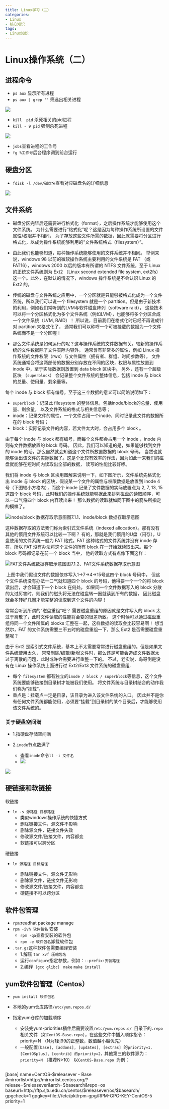 ```yaml
---
title: Linux学习（二）
categories: 
- Linux
- 核心知识
tags: 
- Linux知识
---
```


# Linux操作系统（二）

## 进程命令

- `ps aux`  显示所有进程
- `ps aux | grep ''` 筛选出相关进程

![](https://raw.githubusercontent.com/Lucareful/ImgRepo/master/img/hexo_img/image-20200502204505096.png)

- `kill  pid` 杀死相关的pid进程
- `kill - 9 pid` 强制杀死进程

![](https://raw.githubusercontent.com/Lucareful/ImgRepo/master/img/hexo_img/image-20200502204832777.png)

- `jobs`查看进程的工作号
- `fg %工作号`后台程序调到前台运行



## 硬盘分区

- `fdisk -l /dev/磁盘名`查看对应磁盘名的详细信息

![](https://raw.githubusercontent.com/Lucareful/ImgRepo/master/img/hexo_img/image-20200502212407780.png)



<!--more-->

## 文件系统

- 磁盘分区完毕后还需要进行格式化（format），之后操作系统才能够使用这个文件系统。 为什么需要进行“格式化”呢？这是因为每种操作系统所设置的文件属性/权限并不相同， 为了存放这些文件所需的数据，因此就需要将分区进行格式化，以成为操作系统能够利用的“文件系统格式（filesystem）”。

- 由此我们也能够知道，每种操作系统能够使用的文件系统并不相同。 举例来说，windows 98 以前的微软操作系统主要利用的文件系统是 FAT （或 FAT16），windows 2000 以后的版本有所谓的 NTFS 文件系统，至于 Linux 的正统文件系统则为 Ext2 （Linux second extended file system, ext2fs）这一个。此外，在默认的情况下，windows 操作系统是不会认识 Linux 的 Ext2 的。

- 传统的磁盘与文件系统之应用中，一个分区就是只能够被格式化成为一个文件系统，所以我们可以说一个 filesystem 就是一个 partition。但是由于新技术的利用，例如我们常听到的LVM与软件磁盘阵列（software raid）， 这些技术可以将一个分区格式化为多个文件系统（例如LVM），也能够将多个分区合成一个文件系统（LVM, RAID）！ 所以说，目前我们在格式化时已经不再说成针对 partition 来格式化了， 通常我们可以称呼一个可被挂载的数据为一个文件系统而不是一个分区喔！

- 那么文件系统是如何运行的呢？这与操作系统的文件数据有关。较新的操作系统的文件数据除了文件实际内容外， 通常含有非常多的属性，例如 Linux 操作系统的文件权限（rwx）与文件属性（拥有者、群组、时间参数等）。 文件系统通常会将这两部份的数据分别存放在不同的区块，权限与属性放置到 inode 中，至于实际数据则放置到 data block 区块中。 另外，还有一个超级区块 （`superblock`） 会记录整个文件系统的整体信息，包括 inode 与 block 的总量、使用量、剩余量等。

每个 inode 与 block 都有编号，至于这三个数据的意义可以简略说明如下：

- `superblock`：记录此 filesystem 的整体信息，包括inode/block的总量、使用量、剩余量， 以及文件系统的格式与相关信息等；
- inode：记录文件的属性，一个文件占用一个inode，同时记录此文件的数据所在的 block 号码；
- block：实际记录文件的内容，若文件太大时，会占用多个 block 。

由于每个 inode 与 block 都有编号，而每个文件都会占用一个 inode ，inode 内则有文件数据放置的 block 号码。 因此，我们可以知道的是，如果能够找到文件的 inode 的话，那么自然就会知道这个文件所放置数据的 block 号码， 当然也就能够读出该文件的实际数据了。这是个比较有效率的作法，因为如此一来我们的磁盘就能够在短时间内读取出全部的数据， 读写的性能比较好啰。

我们将 inode 与 block 区块用图解来说明一下，如下图所示，文件系统先格式化出 inode 与 block 的区块，假设某一个文件的属性与权限数据是放置到 inode 4 号（下图较小方格内），而这个 inode 记录了文件数据的实际放置点为 2, 7, 13, 15 这四个 block 号码，此时我们的操作系统就能够据此来排列磁盘的读取顺序，可以一口气将四个 block 内容读出来！ 那么数据的读取就如同下图中的箭头所指定的模样了。

![inode/block 数据存取示意图](https://wizardforcel.gitbooks.io/vbird-linux-basic-4e/content/img/filesystem-1.jpg)图7.1.1、inode/block 数据存取示意图

这种数据存取的方法我们称为索引式文件系统（indexed allocation）。那有没有其他的惯用文件系统可以比较一下啊？ 有的，那就是我们惯用的U盘（闪存），U盘使用的文件系统一般为 FAT 格式。FAT 这种格式的文件系统并没有 inode 存在，所以 FAT 没有办法将这个文件的所有 block 在一开始就读取出来。每个 block 号码都记录在前一个 block 当中， 他的读取方式有点像下面这样：

![FAT文件系统数据存取示意图](https://wizardforcel.gitbooks.io/vbird-linux-basic-4e/content/img/filesystem-2.jpg)图7.1.2、FAT文件系统数据存取示意图

​	上图中我们假设文件的数据依序写入1->7->4->15号这四个 block 号码中， 但这个文件系统没有办法一口气就知道四个 block 的号码，他得要一个一个的将 block 读出后，才会知道下一个 block 在何处。 如果同一个文件数据写入的 block 分散的太过厉害时，则我们的磁头将无法在磁盘转一圈就读到所有的数据， 因此磁盘就会多转好几圈才能完整的读取到这个文件的内容！

常常会听到所谓的“磁盘重组”吧？ 需要磁盘重组的原因就是文件写入的 block 太过于离散了，此时文件读取的性能将会变的很差所致。 这个时候可以通过磁盘重组将同一个文件所属的 blocks 汇整在一起，这样数据的读取会比较容易啊！ 想当然尔，FAT 的文件系统需要三不五时的磁盘重组一下，那么 Ext2 是否需要磁盘重整呢？

由于 Ext2 是索引式文件系统，基本上不太需要常常进行磁盘重组的。但是如果文件系统使用太久， 常常删除/编辑/新增文件时，那么还是可能会造成文件数据太过于离散的问题，此时或许会需要进行重整一下的。 不过，老实说，鸟哥倒是没有在 Linux 操作系统上面进行过 Ext2/Ext3 文件系统的磁盘重组.

- 每个 `filesystem` 都有独立的` inode / block / superblock `等信息，这个文件系统要能够链接到目录树才能被我们使用。 将文件系统与目录树结合的动作我们称为“挂载”。 
-  重点是：挂载点一定是目录，该目录为进入该文件系统的入口。 因此并不是你有任何文件系统都能使用，必须要“挂载”到目录树的某个目录后，才能够使用该文件系统的。

### 关于硬盘空间满

- 1.指硬盘存储空间满

- 2.`inode`节点数满了
  - 查看`inode`命令`ll -i 文件名`
  - ![](https://raw.githubusercontent.com/Lucareful/ImgRepo/master/img/hexo_img/image-20200503212834594.png)

![](https://raw.githubusercontent.com/Lucareful/ImgRepo/master/img/hexo_img/image-20200503212215228.png)



## 硬链接和软链接

软链接

- `ln -s 源路径 目标路径`
  - 类似windows操作系统的快捷方式
  - 删除链接文件，源文件不影响
  - 删除源文件，链接文件失效
  - 修改源文件/链接文件，内容都变
  - 软链接可以跨分区

硬链接

- `ln 源路径 目标路径` 

  - 删除链接文件，源文件无影响
  - 删除源文件，链接文件无影响
  - 修改源文件/链接文件，内容都变
  - 硬链接不可以跨分区

## 软件包管理
- `rpm`:readhat package manage
- `rpm -ivh 软件包名` 安装
  - `rpm -qa`查看安装的软件包
  - `rpm -e 软件包名`卸载软件包
- `.tar.gz`这种软件包需要编译安装
  - 1.解压 `tar xvf 压缩包名`
  - 运行`configure`指定参数，例如：`--prefix:安装路径`
  - 2.编译（`gcc glibc`） `make`   `make install`    

##  yum软件包管理（Centos）

- `yum install 软件包名`
- 本地的yum仓库路径`/etc/yum.repos.d/`
- 指定yum仓库的加载顺序
  - 安装完yum-priorities插件后需要设置`/etc/yum.repos.d/ `目录下的`.repo`相关文件（如`CentOS-Base.repo`），在这些文件中插入顺序指令：priority=N （N为1到99的正整数，数值越小越优先）
  - 一般配置`[base], [addons], [updates], [extras] `的`priority=1，[CentOSplus], [contrib] 的priority=2，`其他第三的软件源为：`priority=N` （推荐N>10）
    以`CentOS-Base.repo `为例：

  ```D
[base]
name=CentOS-$releasever - Base
#mirrorlist=http://mirrorlist.centos.org/?release=$releasever&arch=$basearch&repo=os
baseurl=http://ftp.sjtu.edu.cn/centos/$releasever/os/$basearch/
gpgcheck=1
gpgkey=file:///etc/pki/rpm-gpg/RPM-GPG-KEY-CentOS-5
priority=1
  ```

  
